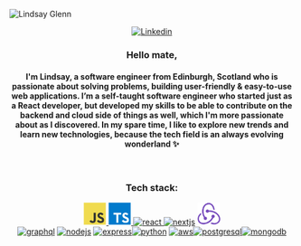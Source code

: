![Lindsay Glenn](https://user-images.githubusercontent.com/88434441/198407933-96976571-35e7-4b62-833f-47cc22312ef9.png)

<p align="center">
  <a href="https://www.linkedin.com/in/lindsaycode/">
    <img src="https://img.shields.io/badge/lindsay_glenn-%230077B5.svg?style=for-the-badge&logo=linkedin&logoColor=white" alt="Linkedin" />
 </a>

<h3 align="center">Hello mate,</h3>

<h4 align="center">I'm Lindsay, a software engineer from Edinburgh, Scotland who is passionate about solving problems, building user-friendly & easy-to-use web applications. I’m a self-taught software engineer who started just as a React developer, but developed my skills to be able to contribute on the backend and cloud side of things as well, which I'm more passionate about as I discovered. In my spare time, I like to explore new trends and learn new technologies, because the tech field is an always evolving wonderland ✨</h4>
<br>

<h3 align="center">Tech stack:</h3>
<p align="center"> 
<a href="https://developer.mozilla.org/en-US/docs/Web/JavaScript" target="_blank" rel="noreferrer"><img src="https://raw.githubusercontent.com/devicons/devicon/master/icons/javascript/javascript-original.svg" alt="javascript" width="40" height="40"/> </a><a href="https://www.typescriptlang.org/" target="_blank" rel="noreferrer"> <img src="https://raw.githubusercontent.com/devicons/devicon/master/icons/typescript/typescript-original.svg" alt="typescript" width="40" height="40"/> </a><a href="https://reactjs.org/" target="_blank" rel="noreferrer"> <img src="https://user-images.githubusercontent.com/88434441/173157912-009ec213-688b-49a5-a3d3-89d8d68fb466.png" alt="react" width="44" height="40"/> </a> <a href="https://nextjs.org" target="_blank" rel="noreferrer"><img src="https://user-images.githubusercontent.com/88434441/186242922-e5102c01-5ea1-45c3-a33c-2f4e521bf870.png" alt="nextjs" width="45" height="43"/></a> <a href="https://redux.js.org" target="_blank" rel="noreferrer"> <img src="https://raw.githubusercontent.com/devicons/devicon/master/icons/redux/redux-original.svg" alt="redux" width="40" height="40"/></a> </br> <a href="https://graphql.org" target="_blank" rel="noreferrer"><img src="https://user-images.githubusercontent.com/88434441/186241589-c5e0d054-5ab3-43e1-8257-da8d9b6beef4.png" alt="graphql" width="44" height="44"/></a> <a href="https://nodejs.org/en/" target="_blank" rel="noreferrer"><img src="https://user-images.githubusercontent.com/88434441/173157764-0553ac8d-7504-4940-942b-f96ce9f68eb5.png" alt="nodejs" width="40" height="43"/></a> <a href="https://expressjs.com" target="_blank" rel="noreferrer"><img src="https://user-images.githubusercontent.com/88434441/187318500-261af76e-75b5-4746-815c-ef4c401ff684.png" alt="express" width="45" height="43"/></a><a href="https://www.python.org" target="_blank" rel="noreferrer"><img src="https://user-images.githubusercontent.com/88434441/173158078-ba1dc61c-1ac8-40d2-ba32-49e4e5892e0a.png" alt="python" width="40" height="45"/></a> <a href="https://aws.amazon.com" target="_blank" rel="noreferrer"><img src="https://user-images.githubusercontent.com/88434441/173158376-281ecfd6-c19a-43fd-898c-8415d0946feb.png" alt="aws" width="63" height="42"/></a><a href="https://www.postgresql.org" target="_blank" rel="noreferrer"><img src="https://user-images.githubusercontent.com/88434441/173887342-a537b9ca-6ea6-4238-88dc-3c9ee9886b85.png" alt="postgresql" width="56" height="52"/></a><a href="https://www.mongodb.com" target="_blank" rel="noreferrer"><img src="https://user-images.githubusercontent.com/88434441/186244308-7854bcc4-7657-4228-a76e-f95d58925168.png" alt="mongodb" width="56" height="52"/></a></p>



